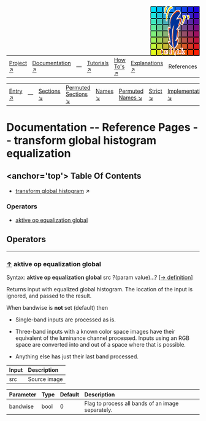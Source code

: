 <img src='../assets/aktive-logo-128.png' style='float:right;'>

||||||||
|---|---|---|---|---|---|---|
|[Project ↗](../../README.md)|[Documentation ↗](../index.md)|&mdash;|[Tutorials ↗](../tutorials.md)|[How To's ↗](../howtos.md)|[Explanations ↗](../explanations.md)|References|

|||||||||
|---|---|---|---|---|---|---|---|
|[Entry ↗](index.md)|&mdash;|[Sections ↘](bysection.md)|[Permuted Sections ↘](bypsection.md)|[Names ↘](byname.md)|[Permuted Names ↘](bypname.md)|[Strict ↘](strict.md)|[Implementations ↘](bylang.md)|

# Documentation -- Reference Pages -- transform global histogram equalization

## <anchor='top'> Table Of Contents

  - [transform global histogram](transform_global_histogram.md) ↗


### Operators

 - [aktive op equalization global](#op_equalization_global)

## Operators

---
### [↑](#top) <a name='op_equalization_global'></a> aktive op equalization global

Syntax: __aktive op equalization global__ src ?(param value)...? [[→ definition](../../../../file?ci=trunk&ln=16&name=etc/transformer/filter/equalization.tcl)]

Returns input with equalized global histogram. The location of the input is ignored, and passed to the result.

When bandwise is __not__ set (default) then

- Single-band inputs are processed as is.

- Three-band inputs with a known color space images have their equivalent of the luminance channel processed. Inputs using an RGB space are converted into and out of a space where that is possible.

- Anything else has just their last band processed.

|Input|Description|
|:---|:---|
|src|Source image|

|Parameter|Type|Default|Description|
|:---|:---|:---|:---|
|bandwise|bool|0|Flag to process all bands of an image separately.|


